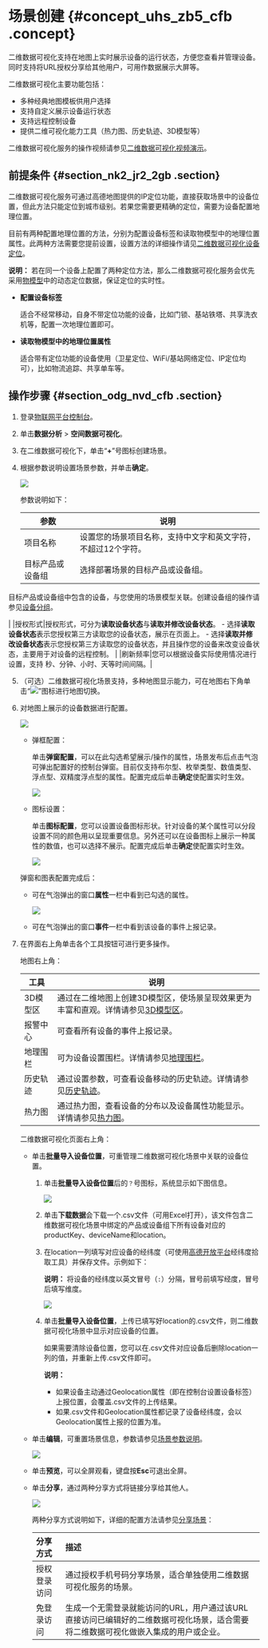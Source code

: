# 场景创建 {#concept_uhs_zb5_cfb .concept}

二维数据可视化支持在地图上实时展示设备的运行状态，方便您查看并管理设备。同时支持将URL授权分享给其他用户，可用作数据展示大屏等。

二维数据可视化主要功能包括：

-   多种经典地图模板供用户选择
-   支持自定义展示设备运行状态
-   支持远程控制设备
-   提供二维可视化能力工具（热力图、历史轨迹、3D模型等）

二维数据可视化服务的操作视频请参见[二维数据可视化视频演示](../../../../cn.zh-CN/视频演示/二维数据可视化.md#)。

## 前提条件 {#section_nk2_jr2_2gb .section}

二维数据可视化服务可通过高德地图提供的IP定位功能，直接获取场景中的设备位置，但此方法只能定位到城市级别。若果您需要更精确的定位，需要为设备配置地理位置。

目前有两种配置地理位置的方法，分别为配置设备标签和读取物模型中的地理位置属性。此两种方法需要您提前设置，设置方法的详细操作请见[二维数据可视化设备定位](cn.zh-CN/空间数据可视化/二维数据可视化/设备定位.md#)。

**说明：** 若在同一个设备上配置了两种定位方法，那么二维数据可视化服务会优先采用[物模型](../../../../cn.zh-CN/用户指南/产品与设备/物模型/概述.md#)中的动态定位数据，保证定位的实时性。

-   **配置设备标签** 

    适合不经常移动，自身不带定位功能的设备，比如门锁、基站铁塔、共享洗衣机等，配置一次地理位置即可。

-   **读取物模型中的地理位置属性** 

    适合带有定位功能的设备使用（卫星定位、WiFi/基站网络定位、IP定位均可），比如物流追踪、共享单车等。


## 操作步骤 {#section_odg_nvd_cfb .section}

1.  登录[物联网平台控制台](https://iot.console.aliyun.com/)。
2.  单击**数据分析** \> **空间数据可视化**。
3.  在二维数据可视化下，单击“**+**”号图标创建场景。
4.  根据参数说明设置场景参数，并单击**确定**。

    ![](http://static-aliyun-doc.oss-cn-hangzhou.aliyuncs.com/assets/img/155550/156474035344070_zh-CN.png)

    参数说明如下：

    |参数|说明|
    |--|--|
    |项目名称|设置您的场景项目名称，支持中文字和英文字符，不超过12个字符。|
    |目标产品或设备组| 选择部署场景的目标产品或设备组。

 目标产品或设备组中包含的设备，与您使用的场景模型关联。创建设备组的操作请参见[设备分组](../../../../cn.zh-CN/用户指南/产品与设备/设备分组.md#)。

 |
    |授权形式|授权形式，可分为**读取设备状态**与**读取并修改设备状态**。     -   选择**读取设备状态**表示您授权第三方读取您的设备状态，展示在页面上。
    -   选择**读取并修改设备状态**表示您授权第三方读取您的设备状态，并且操作您的设备来改变设备状态，主要用于对设备的远程控制。
 |
    |刷新频率|您可以根据设备实际使用情况进行设置，支持 秒、分钟、小时、天等时间间隔。|

5.  （可选）二维数据可视化场景支持，多种地图显示能力，可在地图右下角单击“![](http://static-aliyun-doc.oss-cn-hangzhou.aliyuncs.com/assets/img/155550/156474035449087_zh-CN.png)”图标进行地图切换。
6.  对地图上展示的设备数据进行配置。

    ![](http://static-aliyun-doc.oss-cn-hangzhou.aliyuncs.com/assets/img/155550/156474035444071_zh-CN.png)

    -   弹框配置：

        单击**弹窗配置**，可以在此勾选希望展示/操作的属性，场景发布后点击气泡可弹出配置好的控制台弹窗。目前仅支持布尔型、枚举类型、数值类型、浮点型、双精度浮点型的属性。配置完成后单击**确定**使配置实时生效。

        ![](http://static-aliyun-doc.oss-cn-hangzhou.aliyuncs.com/assets/img/155550/156474035444074_zh-CN.png)

    -   图标设置：

        单击**图标配置**，您可以设置设备图标形状。针对设备的某个属性可以分段设置不同的颜色用以呈现重要信息。另外还可以在设备图标上展示一种属性的数值，也可以选择不展示。配置完成后单击**确定**使配置实时生效。

        ![](http://static-aliyun-doc.oss-cn-hangzhou.aliyuncs.com/assets/img/155550/156474035544075_zh-CN.png)

    弹窗和图表配置完成后：

    -   可在气泡弹出的窗口**属性**一栏中看到已勾选的属性。

        ![](http://static-aliyun-doc.oss-cn-hangzhou.aliyuncs.com/assets/img/155550/156474035544079_zh-CN.png)

    -   可在气泡弹出的窗口**事件**一栏中看到该设备的事件上报记录。
7.  在界面右上角单击各个工具按钮可进行更多操作。

    地图右上角：

    |工具|说明|
    |--|--|
    |3D模型区|通过在二维地图上创建3D模型区，使场景呈现效果更为丰富和直观。详情请参见[3D模型区](cn.zh-CN/空间数据可视化/二维数据可视化/3D模型区.md#)。|
    |报警中心|可查看所有设备的事件上报记录。|
    |地理围栏|可为设备设置围栏。详情请参见[地理围栏](cn.zh-CN/空间数据可视化/二维数据可视化/地理围栏.md#)。|
    |历史轨迹|通过设置参数，可查看设备移动的历史轨迹。详情请参见[历史轨迹](cn.zh-CN/空间数据可视化/二维数据可视化/历史轨迹.md#)。|
    |热力图|通过热力图，查看设备的分布以及设备属性功能显示。详情请参见[热力图](cn.zh-CN/空间数据可视化/二维数据可视化/热力图.md#)。|

    二维数据可视化页面右上角：

    -   单击**批量导入设备位置**，可重管理二维数据可视化场景中关联的设备位置。
        1.  单击**批量导入设备位置**后的`？`号图标，系统显示如下图信息。

            ![](http://static-aliyun-doc.oss-cn-hangzhou.aliyuncs.com/assets/img/155550/156474035544349_zh-CN.png)

        2.  单击**下载数据**会下载一个.csv文件（可用Excel打开），该文件包含二维数据可视化场景中绑定的产品或设备组下所有设备对应的productKey、deviceName和location。
        3.  在location一列填写对应设备的经纬度（可使用[高德开放平台](https://lbs.amap.com/console/show/picker)经纬度拾取工具）并保存文件。示例如下：

            **说明：** 将设备的经纬度以英文冒号（`:`）分隔，冒号前填写经度，冒号后填写维度。

            ![](http://static-aliyun-doc.oss-cn-hangzhou.aliyuncs.com/assets/img/155550/156474035644350_zh-CN.png)

        4.  单击**批量导入设备位置**，上传已填写好location的.csv文件，则二维数据可视化场景中显示对应设备的位置。

            如果需要清除设备位置，您可以在.csv文件对应设备后删除location一列的值，并重新上传.csv文件即可。

            **说明：** 

            -   如果设备主动通过Geolocation属性（即在控制台设置设备标签）上报位置，会覆盖.csv文件的上传结果。
            -   如果.csv文件和Geolocation属性都记录了设备经纬度，会以Geolocation属性上报的位置为准。
    -   单击**编辑**，可重置场景信息，参数请参见[场景参数说明](#)。

        ![](http://static-aliyun-doc.oss-cn-hangzhou.aliyuncs.com/assets/img/155550/156474035644081_zh-CN.png)

    -   单击**预览**，可以全屏观看，键盘按**Esc**可退出全屏。
    -   单击**分享**，通过两种分享方式将链接分享给其他人。

        ![](http://static-aliyun-doc.oss-cn-hangzhou.aliyuncs.com/assets/img/155550/156474035644083_zh-CN.png)

        两种分享方式说明如下，详细的配置方法请参见[分享场景](cn.zh-CN/空间数据可视化/分享场景.md#)：

        |分享方式|描述|
        |:---|:-|
        |授权登录访问|通过授权手机号码分享场景，适合单独使用二维数据可视化服务的场景。|
        |免登录访问|生成一个无需登录就能访问的URL，用户通过该URL直接访问已编辑好的二维数据可视化场景，适合需要将二维数据可视化做嵌入集成的用户或企业。|


